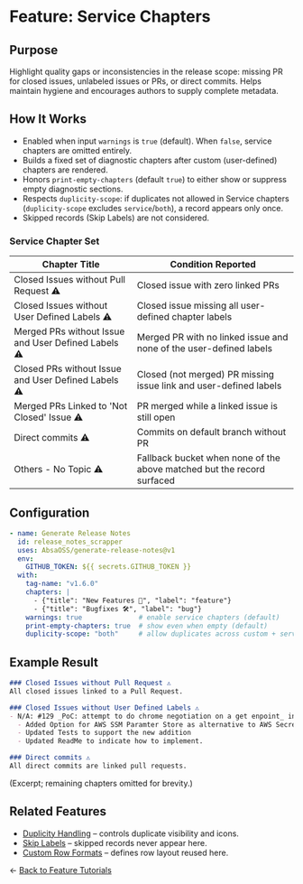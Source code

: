 # Feature: Service Chapters

## Purpose
Highlight quality gaps or inconsistencies in the release scope: missing PR for closed issues, unlabeled issues or PRs, or direct commits. Helps maintain hygiene and encourages authors to supply complete metadata.

## How It Works
- Enabled when input `warnings` is `true` (default). When `false`, service chapters are omitted entirely.
- Builds a fixed set of diagnostic chapters after custom (user-defined) chapters are rendered.
- Honors `print-empty-chapters` (default `true`) to either show or suppress empty diagnostic sections.
- Respects `duplicity-scope`: if duplicates not allowed in Service chapters (`duplicity-scope` excludes `service`/`both`), a record appears only once.
- Skipped records (Skip Labels) are not considered.

### Service Chapter Set
| Chapter Title | Condition Reported                                                     |
|---------------|------------------------------------------------------------------------|
| Closed Issues without Pull Request ⚠️ | Closed issue with zero linked PRs                                      |
| Closed Issues without User Defined Labels ⚠️ | Closed issue missing all user-defined chapter labels                   |
| Merged PRs without Issue and User Defined Labels ⚠️ | Merged PR with no linked issue and none of the user-defined labels     |
| Closed PRs without Issue and User Defined Labels ⚠️ | Closed (not merged) PR missing issue link and user-defined labels      |
| Merged PRs Linked to 'Not Closed' Issue ⚠️ | PR merged while a linked issue is still open                           |
| Direct commits ⚠️ | Commits on default branch without PR                              |
| Others - No Topic ⚠️ | Fallback bucket when none of the above matched but the record surfaced |

## Configuration
```yaml
- name: Generate Release Notes
  id: release_notes_scrapper
  uses: AbsaOSS/generate-release-notes@v1
  env:
    GITHUB_TOKEN: ${{ secrets.GITHUB_TOKEN }}
  with:
    tag-name: "v1.6.0"
    chapters: |
      - {"title": "New Features 🎉", "label": "feature"}
      - {"title": "Bugfixes 🛠", "label": "bug"}
    warnings: true              # enable service chapters (default)
    print-empty-chapters: true  # show even when empty (default)
    duplicity-scope: "both"     # allow duplicates across custom + service
```

## Example Result
```markdown
### Closed Issues without Pull Request ⚠️
All closed issues linked to a Pull Request.

### Closed Issues without User Defined Labels ⚠️
- N/A: #129 _PoC: attempt to do chrome negotiation on a get enpoint_ in #143
  - Added Option for AWS SSM Paramter Store as alternative to AWS Secrets manager for storing credentials
  - Updated Tests to support the new addition
  - Updated ReadMe to indicate how to implement.

### Direct commits ⚠️
All direct commits are linked pull requests.
```
(Excerpt; remaining chapters omitted for brevity.)

## Related Features
- [Duplicity Handling](./duplicity_handling.md) – controls duplicate visibility and icons.
- [Skip Labels](./skip_labels.md) – skipped records never appear here.
- [Custom Row Formats](./custom_row_formats.md) – defines row layout reused here.

← [Back to Feature Tutorials](../../README.md#feature-tutorials)

